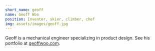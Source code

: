 ```yaml
---
short_name: geoff
name: Geoff Woo
position: Inventer, skier, climber, chef
img: assets/images/geoff.jpg
---
```

Geoff is a mechanical engineer specializing in product design. See his portfolio at [geoffwoo.com](geoffwoo.com).
